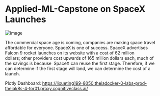 # Applied-ML-Capstone on SpaceX Launches

![image](https://nyc3.digitaloceanspaces.com/imagekhabarhub/en/uploads/2020/07/SpaceX.jpg)

The commercial space age is coming, companies are making space travel affordable for everyone. SpaceX is one of success. 
SpaceX advertises Falcon 9 rocket launches on its website with a cost of 62 million dollars; other providers cost upwards of 165 million dollars each, much of the savings is because  SpaceX can reuse the first stage. Therefore, if we can determine if the first stage will land, we can determine the cost of a launch.

Plotly Dashboard:
https://lixueting199-8050.theiadocker-0-labs-prod-theiak8s-4-tor01.proxy.cognitiveclass.ai/
